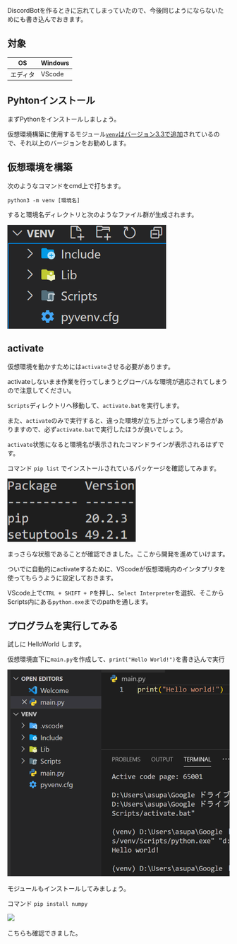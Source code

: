 DiscordBotを作るときに忘れてしまっていたので、今後同じようにならないためにも書き込んでおきます。

## 対象

|OS|Windows|
|-|-|
|エディタ|VScode|

## Pyhtonインストール
まずPythonをインストールしましょう。

仮想環境構築に使用するモジュール[`venv`はバージョン3.3で追加](https://docs.python.org/ja/3/library/venv.html#venv-def)されているので、それ以上のバージョンをお勧めします。

## 仮想環境を構築
次のようなコマンドをcmd上で打ちます。

`python3 -m venv [環境名]`

すると環境名ディレクトリと次のようなファイル群が生成されます。

![](https://raw.githubusercontent.com/tamagram/blog/master/src/articles/2021-4-8_Python3%E3%81%A7%E4%BB%AE%E6%83%B3%E7%92%B0%E5%A2%83%E3%82%92%E7%AB%8B%E3%81%A1%E4%B8%8A%E3%81%92%E3%82%8B/img/fileinvenv.png)

## activate
仮想環境を動かすためには`activate`させる必要があります。

activateしないまま作業を行ってしまうとグローバルな環境が適応されてしまうので注意してください。

`Scripts`ディレクトリへ移動して、`activate.bat`を実行します。

また、`activate`のみで実行すると、違った環境が立ち上がってしまう場合がありますので、必ず`activate.bat`で実行したほうが良いでしょう。

`activate`状態になると環境名が表示されたコマンドラインが表示されるはずです。

コマンド `pip list` でインストールされているパッケージを確認してみます。

![](https://raw.githubusercontent.com/tamagram/blog/master/src/articles/2021-4-8_Python3%E3%81%A7%E4%BB%AE%E6%83%B3%E7%92%B0%E5%A2%83%E3%82%92%E7%AB%8B%E3%81%A1%E4%B8%8A%E3%81%92%E3%82%8B/img/piplist.png)

まっさらな状態であることが確認できました。ここから開発を進めていけます。

ついでに自動的にactivateするために、VScodeが仮想環境内のインタプリタを使ってもらうように設定しておきます。

VScode上で`CTRL + SHIFT + P`を押し、`Select Interpreter`を選択、そこからScripts内にある`python.exe`までのpathを通します。

## プログラムを実行してみる
試しに HelloWorld します。

仮想環境直下に`main.py`を作成して、`print("Hello World!")`を書き込んで実行

![](https://raw.githubusercontent.com/tamagram/blog/master/src/articles/2021-4-8_Python3%E3%81%A7%E4%BB%AE%E6%83%B3%E7%92%B0%E5%A2%83%E3%82%92%E7%AB%8B%E3%81%A1%E4%B8%8A%E3%81%92%E3%82%8B/img/helloworld.png)

モジュールもインストールしてみましょう。

コマンド `pip install numpy`

![](https://raw.githubusercontent.com/tamagram/blog/master/sr/articles/2021-4-8_Python3%E3%81%A7%E4%BB%AE%E6%83%B3%E7%92%B0%E5%A2%83%E3%82%92%E7%AB%8B%E3%81%A1%E4%B8%8A%E3%81%92%E3%82%8B/img/module.png)

こちらも確認できました。
